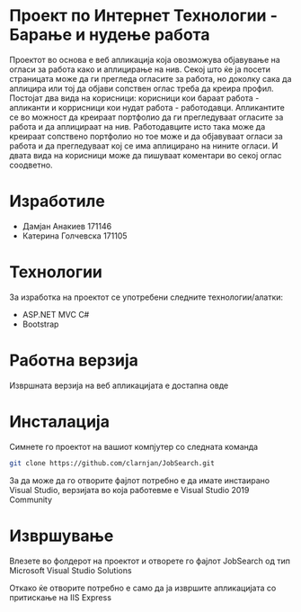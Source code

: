 # Проект по Интернет Технологии - Барање и нудење работа
Проектот во основа е веб апликација која овозможува објавување на огласи за работа како и аплицирање на нив.
Секој што ќе ја посети страницата може да ги прегледа огласите за работа, но доколку сака да аплицира или тој 
да објави сопствен оглас треба да креира профил. Постојат два вида на корисници: корисници кои бараат работа - апликанти 
и коррисници кои нудат работа - работодавци. Апликантите се во можност да креираат портфолио да ги прегледуваат огласите 
за работа и да аплицираат на нив. Работодавците исто така може да креираат сопствено портфолио но тое може и да објавуваат
огласи за работа и да прегледуваат кој се има аплицирано на нините огласи. И двата вида на корисници може да пишуваат коментари
во секој оглас соодветно.

# Изработиле
- Дамјан Анакиев 171146
- Катерина Голчевска 171105

# Технологии
За изработка на проектот се употребени следните технологии/алатки:
* ASP.NET MVC C#
* Bootstrap

# Работна верзија
Извршната верзија на веб апликацијата е достапна овде
# Инсталација
Симнете го проектот на вашиот компјутер со следната команда
```sh
git clone https://github.com/clarnjan/JobSearch.git
```
За да може да го отворите фајлот потребно е да имате инстаирано Visual Studio, верзијата во која работевме е Visual Studio 2019 Community





# Извршување
Влезете во фолдерот на проектот и отворете го фајлот JobSearch од тип Microsoft Visual Studio Solutions

Откако ќе отворите потребно е само да ја извршите апликацијата со притискање на IIS Express

